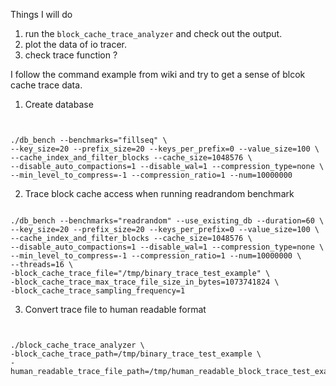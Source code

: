 

Things I will do 

1. run the `block_cache_trace_analyzer` and check out the output.
2. plot the data of io tracer. 
3. check trace function ?



I follow the command example from wiki and try to get a sense of 
blcok cache trace data.


1. Create database 
```


./db_bench --benchmarks="fillseq" \
--key_size=20 --prefix_size=20 --keys_per_prefix=0 --value_size=100 \
--cache_index_and_filter_blocks --cache_size=1048576 \
--disable_auto_compactions=1 --disable_wal=1 --compression_type=none \
--min_level_to_compress=-1 --compression_ratio=1 --num=10000000
```


2. Trace block cache access when running readrandom benchmark
```

./db_bench --benchmarks="readrandom" --use_existing_db --duration=60 \
--key_size=20 --prefix_size=20 --keys_per_prefix=0 --value_size=100 \
--cache_index_and_filter_blocks --cache_size=1048576 \
--disable_auto_compactions=1 --disable_wal=1 --compression_type=none \
--min_level_to_compress=-1 --compression_ratio=1 --num=10000000 \
--threads=16 \
-block_cache_trace_file="/tmp/binary_trace_test_example" \
-block_cache_trace_max_trace_file_size_in_bytes=1073741824 \
-block_cache_trace_sampling_frequency=1
```


3. Convert trace file to human readable format
```


./block_cache_trace_analyzer \
-block_cache_trace_path=/tmp/binary_trace_test_example \
-human_readable_trace_file_path=/tmp/human_readable_block_trace_test_example
```

